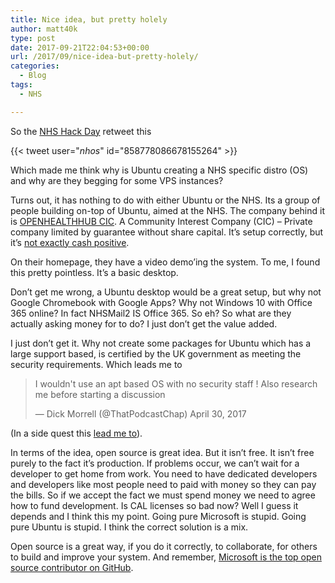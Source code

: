 ```yaml
---
title: Nice idea, but pretty holely
author: matt40k
type: post
date: 2017-09-21T22:04:53+00:00
url: /2017/09/nice-idea-but-pretty-holely/
categories:
  - Blog
tags:
  - NHS

---
```

So the <a href="https://twitter.com/NHSHackDay" target="_blank" rel="nofollow">NHS Hack Day</a> retweet this

{{< tweet user="_nhos_" id="858778086678155264" >}}

Which made me think why is Ubuntu creating a NHS specific distro (OS) and why are they begging for some VPS instances?

Turns out, it has nothing to do with either Ubuntu or the NHS. Its a group of people building on-top of Ubuntu, aimed at the NHS. The company behind it is <a href="https://beta.companieshouse.gov.uk/company/08266350/" target="_blank" rel="nofollow">OPENHEALTHHUB CIC</a>. A Community Interest Company (CIC) &#8211; Private company limited by guarantee without share capital. It&#8217;s setup correctly, but it&#8217;s <a href="https://beta.companieshouse.gov.uk/company/08266350/filing-history/MzE0ODk3NDI3MWFkaXF6a2N4/document?format=pdf&download=0" target="_blank" rel="nofollow">not exactly cash positive</a>.

On their homepage, they have a video demo&#8217;ing the system. To me, I found this pretty pointless. It&#8217;s a basic desktop.

<div class="jetpack-video-wrapper">
  <span class="embed-youtube" style="text-align:center; display: block;"></span>
</div>

Don&#8217;t get me wrong, a Ubuntu desktop would be a great setup, but why not Google Chromebook with Google Apps? Why not Windows 10 with Office 365 online? In fact NHSMail2 IS Office 365. So eh? So what are they actually asking money for to do? I just don&#8217;t get the value added.

I just don&#8217;t get it. Why not create some packages for Ubuntu which has a large support based, is certified by the UK government as meeting the security requirements. Which leads me to

> I wouldn't use an apt based OS with no security staff ! Also research me before starting a discussion
> 
> — Dick Morrell (@ThatPodcastChap) April 30, 2017

(In a side quest this <a href="http://dansguardian.org/reply.php" target="_blank" rel="nofollow" class="broken_link">lead me to</a>).

In terms of the idea, open source is great idea. But it isn&#8217;t free. It isn&#8217;t free purely to the fact it&#8217;s production. If problems occur, we can&#8217;t wait for a developer to get home from work. You need to have dedicated developers and developers like most people need to paid with money so they can pay the bills. So if we accept the fact we must spend money we need to agree how to fund development. Is CAL licenses so bad now? Well I guess it depends and I think this my point. Going pure Microsoft is stupid. Going pure Ubuntu is stupid. I think the correct solution is a mix.

Open source is a great way, if you do it correctly, to collaborate, for others to build and improve your system. And remember, <a href="http://www.networkworld.com/article/3120774/open-source-tools/microsoft-s-the-top-open-source-contributor-on-github.html" target="_blank" rel="nofollow">Microsoft is the top open source contributor on GitHub</a>.

&nbsp;

&nbsp;

&nbsp;

